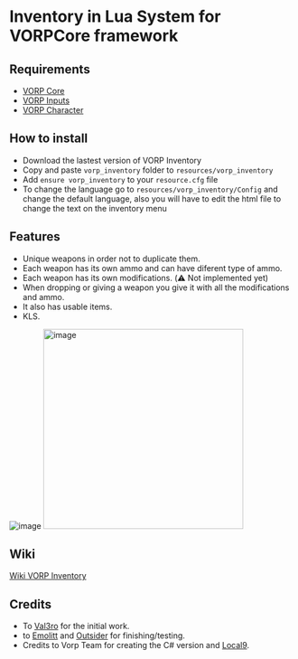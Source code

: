 # Inventory in Lua System for VORPCore framework

## Requirements
- [VORP Core](https://github.com/VORPCORE/VORP-Core/releases)
- [VORP Inputs](https://github.com/VORPCORE/VORP-Inputs/releases)
- [VORP Character](https://github.com/VORPCORE/VORP-Character/releases)

## How to install
* Download the lastest version of VORP Inventory
* Copy and paste ```vorp_inventory``` folder to ```resources/vorp_inventory```
* Add ```ensure vorp_inventory``` to your ```resource.cfg``` file
* To change the language go to ```resources/vorp_inventory/Config``` and change the default language, also you will have to edit the html file to change the text on the inventory menu


## Features
* Unique weapons in order not to duplicate them.
* Each weapon has its own ammo and can have diferent type of ammo.
* Each weapon has its own modifications. (:warning: Not implemented yet)
* When dropping or giving a weapon you give it with all the modifications and ammo.
* It also has usable items.
* KLS.


![image](https://user-images.githubusercontent.com/87246847/156600012-3901dac7-73f8-4577-a8f5-9a60d7e3150b.png)
<img width="354" alt="image" src="https://user-images.githubusercontent.com/87246847/156600211-cc3fc70f-60bb-4884-971a-1d2ad4fdb8ad.png">


## Wiki
[Wiki VORP Inventory](http://docs.vorpcore.com:3000/vorp-inventory)

## Credits
- To [Val3ro](https://github.com/Val3ro) for the initial work.
- to [Emolitt](https://github.com/Emolitt) and [Outsider](https://github.com/outsider31000) for finishing/testing.   
- Credits to Vorp Team for creating the C# version and [Local9](https://github.com/Local9).
